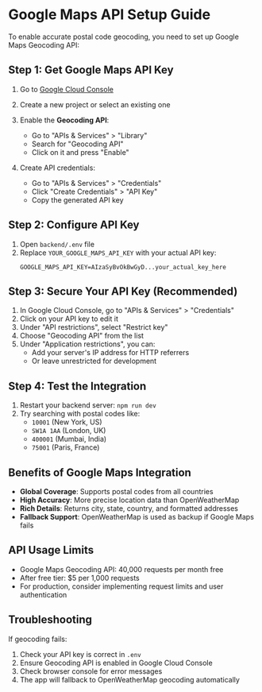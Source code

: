 # Google Maps API Setup Guide

To enable accurate postal code geocoding, you need to set up Google Maps Geocoding API:

## Step 1: Get Google Maps API Key

1. Go to [Google Cloud Console](https://console.cloud.google.com/)
2. Create a new project or select an existing one
3. Enable the **Geocoding API**:
   - Go to "APIs & Services" > "Library"
   - Search for "Geocoding API"
   - Click on it and press "Enable"

4. Create API credentials:
   - Go to "APIs & Services" > "Credentials"
   - Click "Create Credentials" > "API Key"
   - Copy the generated API key

## Step 2: Configure API Key

1. Open `backend/.env` file
2. Replace `YOUR_GOOGLE_MAPS_API_KEY` with your actual API key:
   ```
   GOOGLE_MAPS_API_KEY=AIzaSyBvOkBwGyD...your_actual_key_here
   ```

## Step 3: Secure Your API Key (Recommended)

1. In Google Cloud Console, go to "APIs & Services" > "Credentials"
2. Click on your API key to edit it
3. Under "API restrictions", select "Restrict key"
4. Choose "Geocoding API" from the list
5. Under "Application restrictions", you can:
   - Add your server's IP address for HTTP referrers
   - Or leave unrestricted for development

## Step 4: Test the Integration

1. Restart your backend server: `npm run dev`
2. Try searching with postal codes like:
   - `10001` (New York, US)
   - `SW1A 1AA` (London, UK)
   - `400001` (Mumbai, India)
   - `75001` (Paris, France)

## Benefits of Google Maps Integration

- **Global Coverage**: Supports postal codes from all countries
- **High Accuracy**: More precise location data than OpenWeatherMap
- **Rich Details**: Returns city, state, country, and formatted addresses
- **Fallback Support**: OpenWeatherMap is used as backup if Google Maps fails

## API Usage Limits

- Google Maps Geocoding API: 40,000 requests per month free
- After free tier: $5 per 1,000 requests
- For production, consider implementing request limits and user authentication

## Troubleshooting

If geocoding fails:
1. Check your API key is correct in `.env`
2. Ensure Geocoding API is enabled in Google Cloud Console
3. Check browser console for error messages
4. The app will fallback to OpenWeatherMap geocoding automatically
